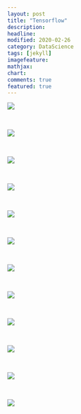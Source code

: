 ```yaml
---
layout: post
title: "Tensorflow"
description: 
headline: 
modified: 2020-02-26
category: DataScience
tags: [jekyll]
imagefeature: 
mathjax: 
chart: 
comments: true
featured: true
---
```


<p><img src="https://adb-bucket3.s3.amazonaws.com/media/ckupload/2019/11/26/image_NQyuOI0.png" /></p>

<p>&nbsp;</p>

<p><img src="https://adb-bucket3.s3.amazonaws.com/media/ckupload/2019/11/26/image_5bg9s3R.png" /></p>

<p>&nbsp;</p>

<p><img src="https://adb-bucket3.s3.amazonaws.com/media/ckupload/2019/11/26/image_jorGyYD.png" /></p>

<p>&nbsp;</p>

<p><img src="https://adb-bucket3.s3.amazonaws.com/media/ckupload/2019/11/26/image_KMxxfKy.png" /></p>

<p>&nbsp;</p>

<p><img src="https://adb-bucket3.s3.amazonaws.com/media/ckupload/2019/11/26/image_L0F9HzF.png" /></p>

<p>&nbsp;</p>

<p><img src="https://adb-bucket3.s3.amazonaws.com/media/ckupload/2019/11/26/image_ovRMB2Y.png" /></p>

<p>&nbsp;</p>

<p><img src="https://adb-bucket3.s3.amazonaws.com/media/ckupload/2019/11/26/image_kxc0evo.png" /></p>

<p>&nbsp;</p>

<p><img src="https://adb-bucket3.s3.amazonaws.com/media/ckupload/2019/11/26/image_spgwiRm.png" /></p>

<p>&nbsp;</p>

<p><img src="https://adb-bucket3.s3.amazonaws.com/media/ckupload/2019/11/26/image_gU49fgT.png" /></p>

<p>&nbsp;</p>

<p><img src="https://adb-bucket3.s3.amazonaws.com/media/ckupload/2019/11/26/image_yKjepm4.png" /></p>

<p>&nbsp;</p>

<p><img src="https://adb-bucket3.s3.amazonaws.com/media/ckupload/2019/11/26/image_wiF5GWQ.png" /></p>

<p>&nbsp;</p>

<p><img src="https://adb-bucket3.s3.amazonaws.com/media/ckupload/2019/11/26/image_hfIbyYt.png" /></p>

<p>&nbsp;</p>

<p>&nbsp;</p>
